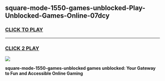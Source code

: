 
## square-mode-1550-games-unblocked-Play-Unblocked-Games-Online-07dcy
<h3>
<a href="https://premium76.site?title=square-mode-1550-games-unblocked&ref=24A">CLICK TO PLAY</a></h3>
<hr>

<h3>
<a href="https://premium76.site?title=square-mode-1550-games-unblocked&ref=24A">CLICK 2 PLAY</a>
  
</h3>

<a href="https://premium76.site?title=square-mode-1550-games-unblocked&ref=24A"><img src="https://clearcache.store/games.png"></a>


**square-mode-1550-games-unblocked games unblocked: Your Gateway to Fun and Accessible Online Gaming**

